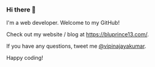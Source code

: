### Hi there 👋

I'm a web developer. Welcome to my GitHub! 

Check out my website / blog at https://bluprince13.com/.

If you have any questions, tweet me [@vipinajayakumar](https://twitter.com/vipinajayakumar).

Happy coding!

